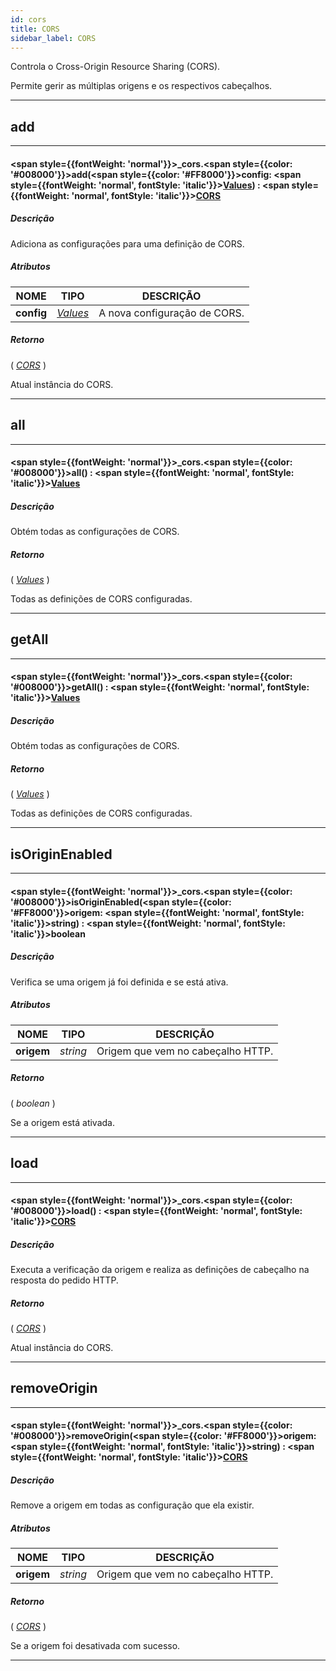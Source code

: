 ```yaml
---
id: cors
title: CORS
sidebar_label: CORS
---
```


Controla o Cross-Origin Resource Sharing (CORS).

Permite gerir as múltiplas origens e os respectivos cabeçalhos.

---

## add

---

#### <span style={{fontWeight: 'normal'}}>_cors</span>.<span style={{color: '#008000'}}>add</span>(<span style={{color: '#FF8000'}}>config</span>: <span style={{fontWeight: 'normal', fontStyle: 'italic'}}>[Values](/docs/library/objects/Values)</span>) : <span style={{fontWeight: 'normal', fontStyle: 'italic'}}>[CORS](/docs/library/resources/cors)</span>
##### Descrição

Adiciona as configurações para uma definição de CORS.

##### Atributos

| NOME | TIPO | DESCRIÇÃO |
|---|---|---|
| **config** | _[Values](/docs/library/objects/Values)_ | A nova configuração de CORS. |

##### Retorno

( _[CORS](/docs/library/resources/cors)_ )

Atual instância do CORS.

---

## all

---

#### <span style={{fontWeight: 'normal'}}>_cors</span>.<span style={{color: '#008000'}}>all</span>() : <span style={{fontWeight: 'normal', fontStyle: 'italic'}}>[Values](/docs/library/objects/Values)</span>
##### Descrição

Obtém todas as configurações de CORS.

##### Retorno

( _[Values](/docs/library/objects/Values)_ )

Todas as definições de CORS configuradas.

---

## getAll

---

#### <span style={{fontWeight: 'normal'}}>_cors</span>.<span style={{color: '#008000'}}>getAll</span>() : <span style={{fontWeight: 'normal', fontStyle: 'italic'}}>[Values](/docs/library/objects/Values)</span>
##### Descrição

Obtém todas as configurações de CORS.

##### Retorno

( _[Values](/docs/library/objects/Values)_ )

Todas as definições de CORS configuradas.

---

## isOriginEnabled

---

#### <span style={{fontWeight: 'normal'}}>_cors</span>.<span style={{color: '#008000'}}>isOriginEnabled</span>(<span style={{color: '#FF8000'}}>origem</span>: <span style={{fontWeight: 'normal', fontStyle: 'italic'}}>string</span>) : <span style={{fontWeight: 'normal', fontStyle: 'italic'}}>boolean</span>
##### Descrição

Verifica se uma origem já foi definida e se está ativa.

##### Atributos

| NOME | TIPO | DESCRIÇÃO |
|---|---|---|
| **origem** | _string_ | Origem que vem no cabeçalho HTTP. |

##### Retorno

( _boolean_ )

Se a origem está ativada.

---

## load

---

#### <span style={{fontWeight: 'normal'}}>_cors</span>.<span style={{color: '#008000'}}>load</span>() : <span style={{fontWeight: 'normal', fontStyle: 'italic'}}>[CORS](/docs/library/resources/cors)</span>
##### Descrição

Executa a verificação da origem e realiza as definições de cabeçalho na resposta do pedido HTTP.

##### Retorno

( _[CORS](/docs/library/resources/cors)_ )

Atual instância do CORS.

---

## removeOrigin

---

#### <span style={{fontWeight: 'normal'}}>_cors</span>.<span style={{color: '#008000'}}>removeOrigin</span>(<span style={{color: '#FF8000'}}>origem</span>: <span style={{fontWeight: 'normal', fontStyle: 'italic'}}>string</span>) : <span style={{fontWeight: 'normal', fontStyle: 'italic'}}>[CORS](/docs/library/resources/cors)</span>
##### Descrição

Remove a origem em todas as configuração que ela existir.

##### Atributos

| NOME | TIPO | DESCRIÇÃO |
|---|---|---|
| **origem** | _string_ | Origem que vem no cabeçalho HTTP. |

##### Retorno

( _[CORS](/docs/library/resources/cors)_ )

Se a origem foi desativada com sucesso.

---

